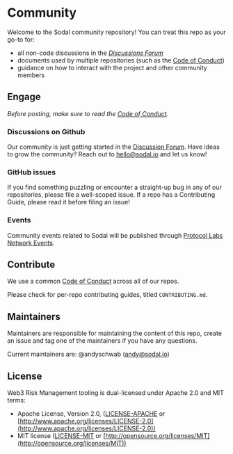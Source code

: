 # Community

Welcome to the Sodal community repository! You can treat this repo as your go-to for:
* all non-code discussions in the [*Discussions Forum*](https://github.com/sodal-project/community/discussions)
* documents used by multiple repositories (such as the [Code of Conduct](https://github.com/sodal-project/community/blob/master/CODE_OF_CONDUCT.md))
* guidance on how to interact with the project and other community members

## Engage

*Before posting, make sure to read the [Code of Conduct](https://github.com/sodal-project/community/blob/master/CODE_OF_CONDUCT.md).*

### Discussions on Github

Our community is just getting started in the [Discussion Forum](https://github.com/sodal-project/community/discussions). Have ideas to grow the community? Reach out to hello@sodal.io and let us know!

### GitHub issues

If you find something puzzling or encounter a straight-up bug in any of our repositories, please file a well-scoped issue. If a repo has a Contributing Guide, please read it before filing an issue!

### Events

Community events related to Sodal will be published through [Protocol Labs Network Events](https://events.plnetwork.io/).

## Contribute

We use a common [Code of Conduct](https://github.com/sodal-project/community/blob/master/CODE_OF_CONDUCT.md) across all of our repos.

Please check for per-repo contributing guides, titled `CONTRIBUTING.md`.

## Maintainers

Maintainers are responsible for maintaining the content of this repo, create an issue and tag one of the maintainers if you have any questions.

Current maintainers are:
@andyschwab ([andy@sodal.io](andy@sodal.io))

## License

Web3 Risk Management tooling is dual-licensed under Apache 2.0 and MIT terms:

- Apache License, Version 2.0, ([LICENSE-APACHE](https://github.com/filecoin-project/community/blob/master/LICENSE-APACHE) or [http://www.apache.org/licenses/LICENSE-2.0](http://www.apache.org/licenses/LICENSE-2.0))
- MIT license ([LICENSE-MIT](https://github.com/filecoin-project/community/blob/master/LICENSE-MIT) or [http://opensource.org/licenses/MIT](http://opensource.org/licenses/MIT))
